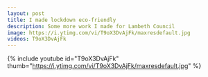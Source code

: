 ```yaml
---
layout: post
title: I made lockdown eco-friendly
description: Some more work I made for Lambeth Council
image: https://i.ytimg.com/vi/T9oX3DvAjFk/maxresdefault.jpg
videos: T9oX3DvAjFk
---
```


{% include youtube id="T9oX3DvAjFk" thumb="https://i.ytimg.com/vi/T9oX3DvAjFk/maxresdefault.jpg" %}
